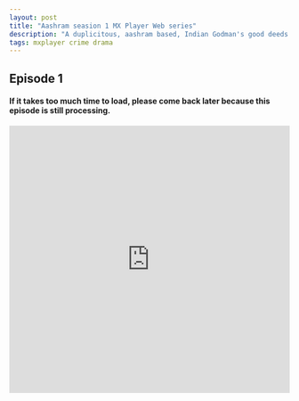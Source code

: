 ```yaml
---
layout: post
title: "Aashram seasion 1 MX Player Web series"
description: "A duplicitous, aashram based, Indian Godman's good deeds serve activities criminal and unholy, such as rapes, murders, drugs, vote bank politics and forced male emasculation."
tags: mxplayer crime drama
---
```


## Episode 1

#### If it takes too much time to load, please come back later because this episode is still processing.

<div class="responsive-container">
<iframe src="https://drive.google.com/file/d/1Uc4BB1i4czvWUsvBTysMTAJwpwuG0aC-/preview " frameborder="0" marginwidth="0" marginheight="0" scrolling="NO" width="100%" height="480" allowfullscreen></iframe>
<div style="width: 80px; height: 80px; position: absolute; opacity: 0; right: 0px; top: 0px;"> </div></div>
